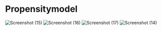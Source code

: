 # Propensitymodel
![Screenshot (15)](https://github.com/guptaadit82/Propensitymodel/assets/96142757/b9e7a14d-68e5-41c7-b565-b45c5858bd4f)
![Screenshot (16)](https://github.com/guptaadit82/Propensitymodel/assets/96142757/ebcf6f63-db21-4211-a690-06c01ec34e76)
![Screenshot (17)](https://github.com/guptaadit82/Propensitymodel/assets/96142757/213d5907-20ee-463c-b788-b71f1ed758c2)
![Screenshot (14)](https://github.com/guptaadit82/Propensitymodel/assets/96142757/64456116-613d-46b0-9efb-0066b1f19d92)
